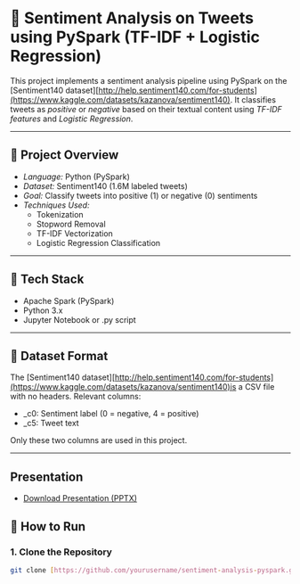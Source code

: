 # 🧠 Sentiment Analysis on Tweets using PySpark (TF-IDF + Logistic Regression)

This project implements a sentiment analysis pipeline using PySpark on the [Sentiment140 dataset][http://help.sentiment140.com/for-students](https://www.kaggle.com/datasets/kazanova/sentiment140). It classifies tweets as *positive* or *negative* based on their textual content using *TF-IDF features* and *Logistic Regression*.

---

## 📌 Project Overview

- *Language:* Python (PySpark)
- *Dataset:* Sentiment140 (1.6M labeled tweets)
- *Goal:* Classify tweets into positive (1) or negative (0) sentiments
- *Techniques Used:*
  - Tokenization
  - Stopword Removal
  - TF-IDF Vectorization
  - Logistic Regression Classification

---

## 🔧 Tech Stack

- Apache Spark (PySpark)
- Python 3.x
- Jupyter Notebook or .py script

---

## 📂 Dataset Format

The [Sentiment140 dataset][http://help.sentiment140.com/for-students](https://www.kaggle.com/datasets/kazanova/sentiment140)is a CSV file with no headers. Relevant columns:

- _c0: Sentiment label (0 = negative, 4 = positive)
- _c5: Tweet text

Only these two columns are used in this project.

---
## Presentation 
- [Download Presentation (PPTX)](data/slides.pptx)
## 🚀 How to Run

### 1. Clone the Repository

```bash
git clone [https://github.com/yourusername/sentiment-analysis-pyspark.git](https://github.com/Faizi0952112/Sentiment-Analysis-on-Tweets.git)
